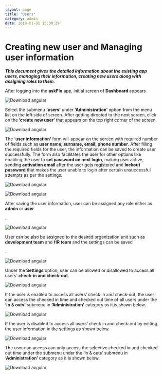 ```yaml
---
layout: page
title: "Users"
category: admin
date: 2019-01-01 15:39:29
---
```

<h1>Creating new user and Managing user information</h1>
<p><em><strong>This document gives the detailed information about the existing app users, managing their information, creating new users along with assigning roles to them.</strong></em></p>
<p>After logging into the <strong>askPio</strong> app, initial screen of <strong>Dashboard</strong> appears</p>
<p><img src="https://help.askpio.com/assets/images/user/user1-min.png" alt="Download angular" class="img-thumbnail" /></p>
<p>Select the submenu <strong>‘users’</strong> under <strong>‘Administration’</strong> option from the menu list on the left side of screen. After getting directed to the next screen, click on the <strong>‘create new user’</strong> that appears on the top right corner of the screen.<br></p>	
<p><img src="https://help.askpio.com/assets/images/user/user2-min.png" alt="Download angular" class="img-thumbnail" /></p>
<p>The <strong>‘user information’</strong> form will appear on the screen with required number of fields such as <strong>user name, surname, email, phone number</strong>. After filling the required fields for the user, the information can be saved to create user successfully. The form also facilitates the user for other options like enabling the user to <strong>set password on next login</strong>, making user active, sending <strong>activation email</strong> after the user gets registered and <strong>lockout password</strong> that makes the user unable to login after certain unsuccessful attempts as per the settings.</p>
<p><img src="https://help.askpio.com/assets/images/user/user3-min.png" alt="Download angular" class="img-thumbnail" /></p>
<p><img src="https://help.askpio.com/assets/images/user/user4-min.png" alt="Download angular" class="img-thumbnail" /></p>
<p>After saving the user information, user can be assigned any role either as <strong>admin</strong> or <strong>user</strong><br></p>.
<p><img src="https://help.askpio.com/assets/images/user/user5-min.png" alt="Download angular" class="img-thumbnail" /></p>
<p>User can be also be assigned to the desired organization unit such as <strong>development team</strong> and <strong>HR team</strong> and the settings can be saved<br></p>.
<p><img src="https://help.askpio.com/assets/images/user/user6-min.png" alt="Download angular" class="img-thumbnail" /></p>
<p>Under the <strong>Settings</strong> option, user can be allowed or disallowed to access all users’ <strong>check-in and check-out</strong>.<br></p>
<p><img src="https://help.askpio.com/assets/images/user/user7-min.png" alt="Download angular" class="img-thumbnail" /></p>
<p>If the user is enabled to access all users’ check in and check-out, the user can access the checked in time and checked out time of all users under the <strong>‘in & outs’</strong> submenu in <strong>‘Administration’</strong> category  as it is shown below.<br></p>
<p><img src="https://help.askpio.com/assets/images/user/user8-min.png" alt="Download angular" class="img-thumbnail" /></p>
<p>If the user is disabled to access all users’ check in and check-out by editing the user information in the settings as shown below.<br></p>
<p><img src="https://help.askpio.com/assets/images/user/user9-min.png" alt="Download angular" class="img-thumbnail" /></p>
<p>The user can access can only access the selective checked in and checked out time under the submenu under the ‘in & outs’ submenu in <strong>‘Administration’</strong> category as it is shown below.<br></p>
<p><img src="https://help.askpio.com/assets/images/user/user10-min.png" alt="Download angular" class="img-thumbnail" /></p>
